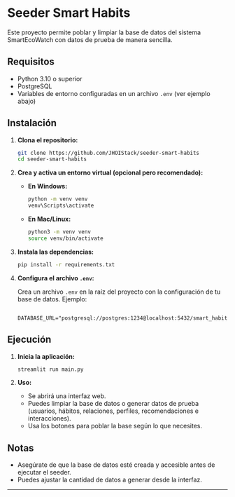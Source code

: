 # Seeder Smart Habits

Este proyecto permite poblar y limpiar la base de datos del sistema SmartEcoWatch con datos de prueba de manera sencilla.

## Requisitos

- Python 3.10 o superior
- PostgreSQL
- Variables de entorno configuradas en un archivo `.env` (ver ejemplo abajo)

## Instalación

1. **Clona el repositorio:**
   ```sh
   git clone https://github.com/JHOIStack/seeder-smart-habits
   cd seeder-smart-habits
   ```

2. **Crea y activa un entorno virtual (opcional pero recomendado):**
   - **En Windows:**
     ```sh
     python -m venv venv
     venv\Scripts\activate
     ```
   - **En Mac/Linux:**
     ```sh
     python3 -m venv venv
     source venv/bin/activate

3. **Instala las dependencias:**
   ```sh
   pip install -r requirements.txt
   ```

4. **Configura el archivo `.env`:**

   Crea un archivo `.env` en la raíz del proyecto con la configuración de tu base de datos. Ejemplo:
   ```
    DATABASE_URL="postgresql://postgres:1234@localhost:5432/smart_habits"
   ```

## Ejecución

1. **Inicia la aplicación:**
   ```sh
   streamlit run main.py
   ```

2. **Uso:**
   - Se abrirá una interfaz web.
   - Puedes limpiar la base de datos o generar datos de prueba (usuarios, hábitos, relaciones, perfiles, recomendaciones e interacciones).
   - Usa los botones para poblar la base según lo que necesites.

## Notas

- Asegúrate de que la base de datos esté creada y accesible antes de ejecutar el seeder.
- Puedes ajustar la cantidad de datos a generar desde la interfaz.

---
